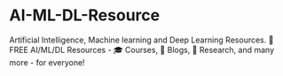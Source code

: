 # AI-ML-DL-Resource
Artificial Intelligence, Machine learning and Deep Learning Resources. 🚀 FREE AI/ML/DL Resources - 🎓 Courses, 📝 Blogs, 🔬 Research, and many more - for everyone!
